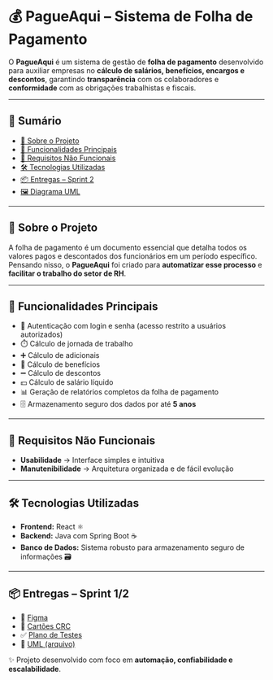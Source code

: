 # 💰 PagueAqui – Sistema de Folha de Pagamento  

O **PagueAqui** é um sistema de gestão de **folha de pagamento** desenvolvido para auxiliar empresas no **cálculo de salários, benefícios, encargos e descontos**, garantindo **transparência** com os colaboradores e **conformidade** com as obrigações trabalhistas e fiscais.  

---

## 📑 Sumário
- [📖 Sobre o Projeto](#-sobre-o-projeto)  
- [🚀 Funcionalidades Principais](#-funcionalidades-principais)  
- [📌 Requisitos Não Funcionais](#-requisitos-não-funcionais)  
- [🛠️ Tecnologias Utilizadas](#️-tecnologias-utilizadas)  
- [📦 Entregas – Sprint 2](#-entregas--sprint-1/2)  
- [🖼️ Diagrama UML](#️-diagrama-uml)  

---

## 📖 Sobre o Projeto  
A folha de pagamento é um documento essencial que detalha todos os valores pagos e descontados dos funcionários em um período específico.  
Pensando nisso, o **PagueAqui** foi criado para **automatizar esse processo** e **facilitar o trabalho do setor de RH**.  

---

## 🚀 Funcionalidades Principais  
- 🔐 Autenticação com login e senha (acesso restrito a usuários autorizados)  
- ⏱️ Cálculo de jornada de trabalho  
- ➕ Cálculo de adicionais  
- 🎁 Cálculo de benefícios  
- ➖ Cálculo de descontos  
- 💵 Cálculo de salário líquido  
- 📊 Geração de relatórios completos da folha de pagamento  
- 🗄️ Armazenamento seguro dos dados por até **5 anos**  

---

## 📌 Requisitos Não Funcionais  
- **Usabilidade** → Interface simples e intuitiva  
- **Manutenibilidade** → Arquitetura organizada e de fácil evolução  

---

## 🛠️ Tecnologias Utilizadas  
- **Frontend:** React ⚛️  
- **Backend:** Java com Spring Boot ☕  
- **Banco de Dados:** Sistema robusto para armazenamento seguro de informações 🗃️  

---

## 📦 Entregas – Sprint 1/2

- 🎨 [Figma](https://www.figma.com/design/vlSw482Gcr3kPkM5rQNaC6/PagueAqui?node-id=1-4&p=f&t=mjGwYE3Rx7nn2pj3-0)  
- 📝 [Cartões CRC](./docs/cartoes-crc.pdf)  
- ✅ [Plano de Testes](./docs/plano-de-testes.pdf)  
- 📐 [UML (arquivo)](./docs/UML.png)


✨ Projeto desenvolvido com foco em **automação, confiabilidade e escalabilidade**.  
